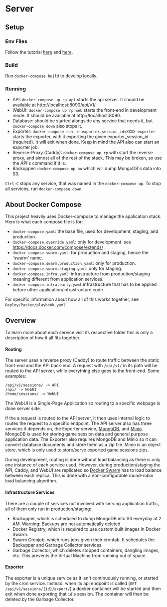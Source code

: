 # Server

## Setup

### Env Files

Follow the tutorial [here](https://github.com/jhburns/ExperienceCapture/blob/master/Documentation/Partial-Deploy.md#create-and-copy-environment-files) and [here](https://github.com/jhburns/ExperienceCapture/blob/master/Documentation/Partial-Deploy.md#change-build-arg).

### Build

Run `docker-compose build` to develop locally.

### Running

- API: `docker-compose up rp api` starts the api server. It should be available at http://localhost:8090/api/v1/.
- WebUI: `docker-compose up rp web` starts the front-end in development mode. It should be available at http://localhost:8090.
- Database: should be started alongside any service that needs it, but `docker-compose down` also stops it.
- Exporter: `docker-compose run -e exporter_session_id=XXXX exporter` starts the exporter, with it exporting the given exporter_session_id (required). It will exit when done. Keep in mind the API also can start an exporter job.
- Reverse-Proxy (Caddy): `docker-compose up rp` with start the reverse proxy, and almost all of the rest of the stack. This may be broken, so use the API's command if it is.
- Backupper: `docker-compose up bu` which will dump MongoDB's data into S3.

`Ctrl-C` stops any service, that was named in the `docker-compose up`. To stop all services, run `docker-compose down`.

## About Docker Compose 

This project heavily uses Docker-compose to manage the application stack. Here is what each compose file is for:

- `docker-compose.yaml`: the base file, used for development, staging, and production.
- `docker-compose.override.yaml`: only for development, see https://docs.docker.com/compose/extends/ .
- `docker-compose.swarm.yaml`: for production and staging, hence the 'swarm' name.
- `docker-compose.swarm.production.yaml`: only for production.
- `docker-compose.swarm.staging.yaml`: only for staging.
- `docker-compose.infra.yaml`: infrastructure from production/staging meaning different from application services.
- `docker-compose.infra.early.yaml` infrastructure that has to be applied before other application/infrastructure code.

For specific information about how all of this works together, see `Deploy/Packer/playbook.yaml`.

## Overview

To learn more about each service visit its respective folder this is only a description of how it all fits together.

#### Routing

The server uses a reverse proxy (Caddy) to route traffic between the static front-end and the API back-end.
A request with `/api/v1/` in its path will be routed to the API server, while everything else
goes to the front-end. Some examples:

```
/api/v1/sessions/ -> API
/api/ -> WebUI
/home/sessions/ -> WebUI
```

The WebUI is a Single-Page Application so routing to a specific webpage is done server side.

If the a request is routed to the API server, it then uses internal logic to routes the request to a specific endpoint.
The API server also has three services it depends on, the Exporter service, [MongoDB](https://www.mongodb.com/), and
[Minio](https://min.io/). MongoDB is used for storing game session data and general purpose application data.
The Exporter also requires MongoDB and Minio so it can convert database documents and store them as a zip file.
Minio is an object store, which is only used to store/serve exported game sessions zips.

During development, routing is done without load balancing as there is only one instance of each service used.
However, during production/staging the API, Caddy, and WebUI are replicated so [Docker Swarm](https://docs.docker.com/engine/swarm/) has to load balance between each replica. This is done with a non-configurable round-robin load balancing algorithm.

#### Infrastructure Services

There are a couple of services not involved with serving application traffic, all
of them only run in production/staging:

- Backupper, which is scheduled to dump MongoDB into S3 everyday at 2 AM. Warning: Backups are not automatically deleted.
- Docker Registry, which is required to use custom built images in Docker Swarm.
- Swarm Cronjob, which runs jobs given their crontab. It schedules the Backupper and Garbage Collector services.
- Garbage Collector, which deletes stopped containers, dangling images, etc. This prevents the Virtual Machine from running out of space.

#### Exporter

The exporter is a unique service as it isn't continuously running, or started by the cron service.
Instead, when its api endpoint is called (`GET /api/v1/sessions/{id}/export/`) a docker container will be
started and then exit when done exporting that `id`'s session. The container will then be deleted by the Garbage
Collector.